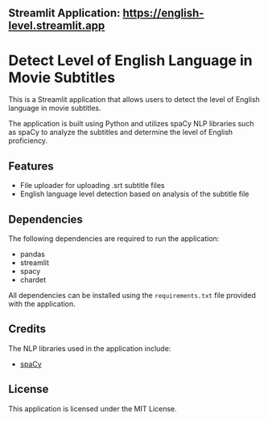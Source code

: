 ## Streamlit Application: https://english-level.streamlit.app
# Detect Level of English Language in Movie Subtitles

This is a Streamlit application that allows users to detect the level of English language in movie subtitles. 

The application is built using Python and utilizes spaCy NLP libraries such as spaCy to analyze the subtitles and determine the level of English proficiency. 

## Features

- File uploader for uploading .srt subtitle files
- English language level detection based on analysis of the subtitle file

## Dependencies

The following dependencies are required to run the application:

- pandas
- streamlit
- spacy
- chardet

All dependencies can be installed using the `requirements.txt` file provided with the application.

## Credits

The NLP libraries used in the application include:

- [spaCy](https://spacy.io/)

## License

This application is licensed under the MIT License.
